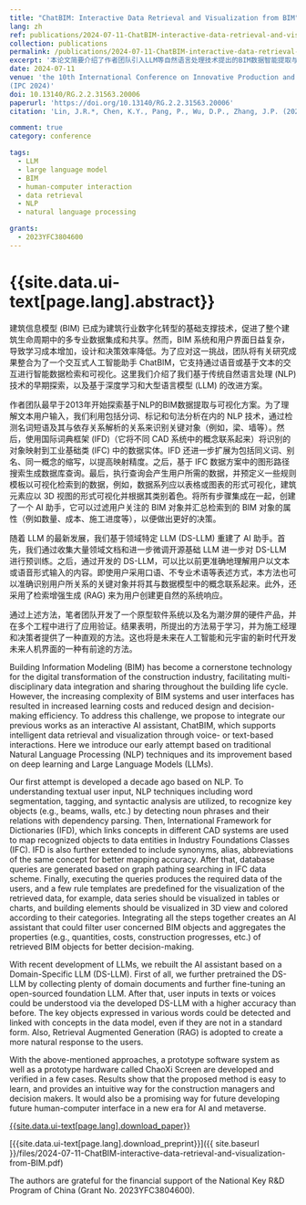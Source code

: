 ```yaml
---
title: "ChatBIM: Interactive Data Retrieval and Visualization from BIM"
lang: zh
ref: publications/2024-07-11-ChatBIM-interactive-data-retrieval-and-visualization-from-BIM
collection: publications
permalink: /publications/2024-07-11-ChatBIM-interactive-data-retrieval-and-visualization-from-BIM
excerpt: '本论文简要介绍了作者团队引入LLM等自然语言处理技术提出的BIM数据智能提取与可视化方法，可自动理解用户文本或语音输入，实现BIM数据自动提资、施工状态对话式获取等功能，实现了更加自然的人机交互对话'
date: 2024-07-11
venue: 'the 10th International Conference on Innovative Production and Construction 
(IPC 2024)'
doi: 10.13140/RG.2.2.31563.20006
paperurl: 'https://doi.org/10.13140/RG.2.2.31563.20006'
citation: 'Lin, J.R.*, Chen, K.Y., Pang, P., Wu, D.P., Zhang, J.P. (2024). ChatBIM: Interactive Data Retrieval and Visualization from BIM. <i> the 10th International Conference on Innovative Production and Construction (IPC 2024)</i>, 265-266. Perth, Australia.'

comment: true
category: conference

tags: 
  - LLM
  - large language model
  - BIM
  - human-computer interaction
  - data retrieval
  - NLP
  - natural language processing

grants:
  - 2023YFC3804600
---
```



{{site.data.ui-text[page.lang].abstract}}
====

建筑信息模型 (BIM) 已成为建筑行业数字化转型的基础支撑技术，促进了整个建筑生命周期中的多专业数据集成和共享。然而，BIM 系统和用户界面日益复杂，导致学习成本增加，设计和决策效率降低。为了应对这一挑战，团队将有关研究成果整合为了一个交互式人工智能助手 ChatBIM，它支持通过语音或基于文本的交互进行智能数据检索和可视化。这里我们介绍了我们基于传统自然语言处理 (NLP) 技术的早期探索，以及基于深度学习和大型语言模型 (LLM) 的改进方案。

作者团队最早于2013年开始探索基于NLP的BIM数据提取与可视化方案。为了理解文本用户输入，我们利用包括分词、标记和句法分析在内的 NLP 技术，通过检测名词短语及其与依存关系解析的关系来识别关键对象（例如，梁、墙等）。然后，使用国际词典框架 (IFD)（它将不同 CAD 系统中的概念联系起来）将识别的对象映射到工业基础类 (IFC) 中的数据实体。IFD 还进一步扩展为包括同义词、别名、同一概念的缩写，以提高映射精度。之后，基于 IFC 数据方案中的图形路径搜索生成数据库查询。最后，执行查询会产生用户所需的数据，并预定义一些规则模板以可视化检索到的数据，例如，数据系列应以表格或图表的形式可视化，建筑元素应以 3D 视图的形式可视化并根据其类别着色。将所有步骤集成在一起，创建了一个 AI 助手，它可以过滤用户关注的 BIM 对象并汇总检索到的 BIM 对象的属性（例如数量、成本、施工进度等），以便做出更好的决策。


随着 LLM 的最新发展，我们基于领域特定 LLM (DS-LLM) 重建了 AI 助手。首先，我们通过收集大量领域文档和进一步微调开源基础 LLM 进一步对 DS-LLM 进行预训练。之后，通过开发的 DS-LLM，可以比以前更准确地理解用户以文本或语音形式输入的内容。即使用户采用口语、不专业术语等表述方式，本方法也可以准确识别用户所关系的关键对象并将其与数据模型中的概念联系起来。此外，还采用了检索增强生成 (RAG) 来为用户创建更自然的系统响应。

通过上述方法，笔者团队开发了一个原型软件系统以及名为潮汐屏的硬件产品，并在多个工程中进行了应用验证。结果表明，所提出的方法易于学习，并为施工经理和决策者提供了一种直观的方法。这也将是未来在人工智能和元宇宙的新时代开发未来人机界面的一种有前途的方法。

Building Information Modeling (BIM) has become a cornerstone technology for the digital transformation of the construction industry, facilitating multi-disciplinary data integration and sharing throughout the building life cycle. However, the increasing complexity of BIM systems and user interfaces has resulted in increased learning costs and reduced design and decision-making efficiency. To address this challenge, we propose to integrate our previous works as an interactive AI assistant, ChatBIM, which supports intelligent data retrieval and visualization through voice- or text-based interactions. Here we introduce our early attempt based on traditional Natural Language Processing (NLP) techniques and its improvement based on deep learning and Large Language Models (LLMs). 

Our first attempt is developed a decade ago based on NLP. To understanding textual user input, NLP techniques including word segmentation, tagging, and syntactic analysis are utilized, to recognize key objects (e.g., beams, walls, etc.) by detecting noun phrases and their relations with dependency parsing. Then, International Framework for Dictionaries (IFD), which links concepts in different CAD systems are used to map recognized objects to data entities in Industry Foundations Classes (IFC). IFD is also further extended to include synonyms, alias, abbreviations of the same concept for better mapping accuracy. After that, database queries are generated based on graph pathing searching in IFC data scheme. Finally, executing the queries produces the required data of the users, and a few rule templates are predefined for the visualization of the retrieved data, for example, data series should be visualized in tables or charts, and building elements should be visualized in 3D view and colored according to their categories. Integrating all the steps together creates an AI assistant that could filter user concerned BIM objects and aggregates the properties (e.g., quantities, costs, construction progresses, etc.) of retrieved BIM objects for better decision-making. 

With recent development of LLMs, we rebuilt the AI assistant based on a Domain-Specific LLM (DS-LLM). First of all, we further pretrained the DS-LLM by collecting plenty of domain documents and further fine-tuning an open-sourced foundation LLM. After that, user inputs in texts or voices could be understood via the developed DS-LLM with a higher accuracy than before. The key objects expressed in various words could be detected and linked with concepts in the data model, even if they are not in a standard form. Also, Retrieval Augmented Generation (RAG) is adopted to create a more natural response to the users. 

With the above-mentioned approaches, a prototype software system as well as a prototype hardware called ChaoXi Screen are developed and verified in a few cases. Results show that the proposed method is easy to learn, and provides an intuitive way for the construction managers and decision makers. It would also be a promising way for future developing future human-computer interface in a new era for AI and metaverse. 

[{{site.data.ui-text[page.lang].download_paper}}]({{page.paperurl}})

[{{site.data.ui-text[page.lang].download_preprint}}]({{ site.baseurl }}/files/2024-07-11-ChatBIM-interactive-data-retrieval-and-visualization-from-BIM.pdf)

The authors are grateful for the financial support of the National Key R&D Program of China (Grant No. 2023YFC3804600).